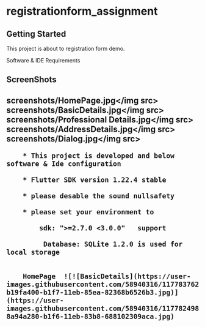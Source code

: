 # registrationform_assignment


## Getting Started

This project is about to registration form demo.

Software & IDE Requirements
        <h2>ScreenShots<h2>
        <img src>screenshots/HomePage.jpg</img src>        
        <img src>screenshots/BasicDetails.jpg</img src>        
        <img src>screenshots/Professional Details.jpg</img src>        
        <img src>screenshots/AddressDetails.jpg</img src>        
        <img src>screenshots/Dialog.jpg</img src>        

        * This project is developed and below software & Ide configuration
        
        * Flutter SDK version 1.22.4 stable
        
        * please desable the sound nullsafety
        
        * please set your environment to
            
            sdk: ">=2.7.0 <3.0.0"   support
             
             Database: SQLite 1.2.0 is used for local storage
        
        
        HomePage  ![![BasicDetails](https://user-images.githubusercontent.com/58940316/117783762-b19fa400-b1f7-11eb-85ea-82368b6526b3.jpg)](https://user-images.githubusercontent.com/58940316/117782498-8a94a280-b1f6-11eb-83b8-688102309aca.jpg)
